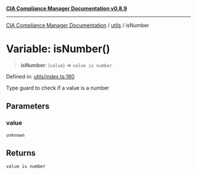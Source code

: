 [**CIA Compliance Manager Documentation v0.8.9**](../../README.md)

***

[CIA Compliance Manager Documentation](../../modules.md) / [utils](../README.md) / isNumber

# Variable: isNumber()

> **isNumber**: (`value`) => `value is number`

Defined in: [utils/index.ts:180](https://github.com/Hack23/cia-compliance-manager/blob/e1ae27dd41c4ccea8a13cdec993022242a97dce3/src/utils/index.ts#L180)

Type guard to check if a value is a number

## Parameters

### value

`unknown`

## Returns

`value is number`
